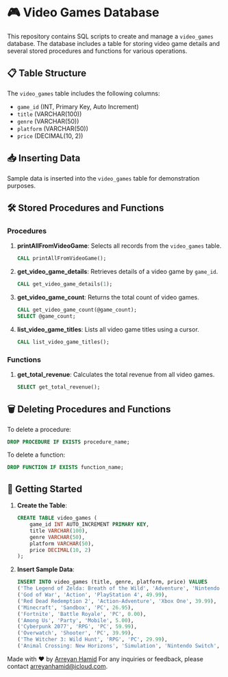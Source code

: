 # 🎮 Video Games Database

This repository contains SQL scripts to create and manage a `video_games` database. The database includes a table for storing video game details and several stored procedures and functions for various operations.

## 📋 Table Structure

The `video_games` table includes the following columns:
- `game_id` (INT, Primary Key, Auto Increment)
- `title` (VARCHAR(100))
- `genre` (VARCHAR(50))
- `platform` (VARCHAR(50))
- `price` (DECIMAL(10, 2))

## 📥 Inserting Data

Sample data is inserted into the `video_games` table for demonstration purposes.

## 🛠️ Stored Procedures and Functions

### Procedures

1. **printAllFromVideoGame**: Selects all records from the `video_games` table.
    ```sql
    CALL printAllFromVideoGame();
    ```

2. **get_video_game_details**: Retrieves details of a video game by `game_id`.
    ```sql
    CALL get_video_game_details(1);
    ```

3. **get_video_game_count**: Returns the total count of video games.
    ```sql
    CALL get_video_game_count(@game_count);
    SELECT @game_count;
    ```

4. **list_video_game_titles**: Lists all video game titles using a cursor.
    ```sql
    CALL list_video_game_titles();
    ```

### Functions

1. **get_total_revenue**: Calculates the total revenue from all video games.
    ```sql
    SELECT get_total_revenue();
    ```

## 🗑️ Deleting Procedures and Functions

To delete a procedure:
```sql
DROP PROCEDURE IF EXISTS procedure_name;
```

To delete a function:
```sql
DROP FUNCTION IF EXISTS function_name;
```

## 🚀 Getting Started

1. **Create the Table**:
    ```sql
    CREATE TABLE video_games (
        game_id INT AUTO_INCREMENT PRIMARY KEY,
        title VARCHAR(100),
        genre VARCHAR(50),
        platform VARCHAR(50),
        price DECIMAL(10, 2)
    );
    ```

2. **Insert Sample Data**:
    ```sql
    INSERT INTO video_games (title, genre, platform, price) VALUES
    ('The Legend of Zelda: Breath of the Wild', 'Adventure', 'Nintendo Switch', 59.99),
    ('God of War', 'Action', 'PlayStation 4', 49.99),
    ('Red Dead Redemption 2', 'Action-Adventure', 'Xbox One', 39.99),
    ('Minecraft', 'Sandbox', 'PC', 26.95),
    ('Fortnite', 'Battle Royale', 'PC', 0.00),
    ('Among Us', 'Party', 'Mobile', 5.00),
    ('Cyberpunk 2077', 'RPG', 'PC', 59.99),
    ('Overwatch', 'Shooter', 'PC', 39.99),
    ('The Witcher 3: Wild Hunt', 'RPG', 'PC', 29.99),
    ('Animal Crossing: New Horizons', 'Simulation', 'Nintendo Switch', 59.99);
    ```
Made with ❤️ by [Arreyan Hamid](https://github.com/GriffinBlackbirdd)
For any inquiries or feedback, please contact [arreyanhamid@icloud.com](mailto:arreyanhamid@icloud.com).
